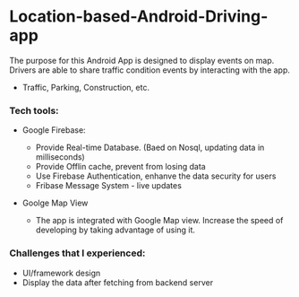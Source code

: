 # Location-based-Android-Driving-app
The purpose for this Android App is designed to display events on map. Drivers are able to share traffic condition events by interacting with the app.
  - Traffic, Parking, Construction, etc.
 
 ### Tech tools:
 - Google Firebase:
   - Provide Real-time Database. (Baed on Nosql, updating data in milliseconds)
   - Provide Offlin cache, prevent from losing data
   - Use Firebase Authentication, enhanve the data security for users
   - Fribase Message System - live updates
   
 - Goolge Map View
   - The app is integrated with Google Map view. Increase the speed of developing by taking advantage of using it.
   
 ### Challenges that I experienced: 
 - UI/framework design
 - Display the data after fetching from backend server
             
